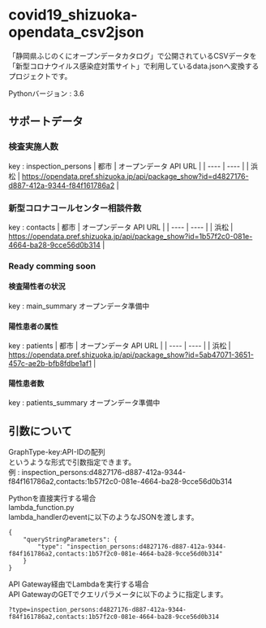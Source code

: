 # covid19_shizuoka-opendata_csv2json

「静岡県ふじのくにオープンデータカタログ」で公開されているCSVデータを  
「新型コロナウイルス感染症対策サイト」で利用しているdata.jsonへ変換するプロジェクトです。

Pythonバージョン : 3.6

## サポートデータ

### 検査実施人数
key : inspection_persons
|  都市  |  オープンデータ API URL  |
| ---- | ---- |
| 浜松 | https://opendata.pref.shizuoka.jp/api/package_show?id=d4827176-d887-412a-9344-f84f161786a2 |

### 新型コロナコールセンター相談件数
key : contacts
|  都市  |  オープンデータ API URL  |
| ---- | ---- |
| 浜松 | https://opendata.pref.shizuoka.jp/api/package_show?id=1b57f2c0-081e-4664-ba28-9cce56d0b314 |


### Ready comming soon

#### 検査陽性者の状況
key : main_summary
オープンデータ準備中

#### 陽性患者の属性
key : patients
|  都市  |  オープンデータ API URL  |
| ---- | ---- |
| 浜松 | https://opendata.pref.shizuoka.jp/api/package_show?id=5ab47071-3651-457c-ae2b-bfb8fdbe1af1 |


#### 陽性患者数
key : patients_summary
オープンデータ準備中

## 引数について

GraphType-key:API-IDの配列  
というような形式で引数指定できます。  
例 : inspection_persons:d4827176-d887-412a-9344-f84f161786a2,contacts:1b57f2c0-081e-4664-ba28-9cce56d0b314  

Pythonを直接実行する場合  
lambda_function.py  
lambda_handlerのeventに以下のようなJSONを渡します。  
```
{
    "queryStringParameters": {
        "type": "inspection_persons:d4827176-d887-412a-9344-f84f161786a2,contacts:1b57f2c0-081e-4664-ba28-9cce56d0b314"
    }
}
```

API Gateway経由でLambdaを実行する場合  
API GatewayのGETでクエリパラメータに以下のように指定します。  
```
?type=inspection_persons:d4827176-d887-412a-9344-f84f161786a2,contacts:1b57f2c0-081e-4664-ba28-9cce56d0b314  
```
